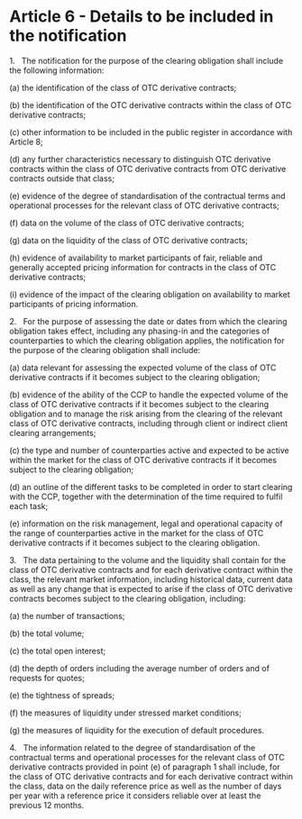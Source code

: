 # Article 6 - Details to be included in the notification


1.   The notification for the purpose of the clearing obligation shall include the following information:

(a) the identification of the class of OTC derivative contracts;

(b) the identification of the OTC derivative contracts within the class of OTC derivative contracts;

(c) other information to be included in the public register in accordance with Article 8;

(d) any further characteristics necessary to distinguish OTC derivative contracts within the class of OTC derivative contracts from OTC derivative contracts outside that class;

(e) evidence of the degree of standardisation of the contractual terms and operational processes for the relevant class of OTC derivative contracts;

(f) data on the volume of the class of OTC derivative contracts;

(g) data on the liquidity of the class of OTC derivative contracts;

(h) evidence of availability to market participants of fair, reliable and generally accepted pricing information for contracts in the class of OTC derivative contracts;

(i) evidence of the impact of the clearing obligation on availability to market participants of pricing information.

2.   For the purpose of assessing the date or dates from which the clearing obligation takes effect, including any phasing-in and the categories of counterparties to which the clearing obligation applies, the notification for the purpose of the clearing obligation shall include:

(a) data relevant for assessing the expected volume of the class of OTC derivative contracts if it becomes subject to the clearing obligation;

(b) evidence of the ability of the CCP to handle the expected volume of the class of OTC derivative contracts if it becomes subject to the clearing obligation and to manage the risk arising from the clearing of the relevant class of OTC derivative contracts, including through client or indirect client clearing arrangements;

(c) the type and number of counterparties active and expected to be active within the market for the class of OTC derivative contracts if it becomes subject to the clearing obligation;

(d) an outline of the different tasks to be completed in order to start clearing with the CCP, together with the determination of the time required to fulfil each task;

(e) information on the risk management, legal and operational capacity of the range of counterparties active in the market for the class of OTC derivative contracts if it becomes subject to the clearing obligation.

3.   The data pertaining to the volume and the liquidity shall contain for the class of OTC derivative contracts and for each derivative contract within the class, the relevant market information, including historical data, current data as well as any change that is expected to arise if the class of OTC derivative contracts becomes subject to the clearing obligation, including:

(a) the number of transactions;

(b) the total volume;

(c) the total open interest;

(d) the depth of orders including the average number of orders and of requests for quotes;

(e) the tightness of spreads;

(f) the measures of liquidity under stressed market conditions;

(g) the measures of liquidity for the execution of default procedures.

4.   The information related to the degree of standardisation of the contractual terms and operational processes for the relevant class of OTC derivative contracts provided in point (e) of paragraph 1 shall include, for the class of OTC derivative contracts and for each derivative contract within the class, data on the daily reference price as well as the number of days per year with a reference price it considers reliable over at least the previous 12 months.
